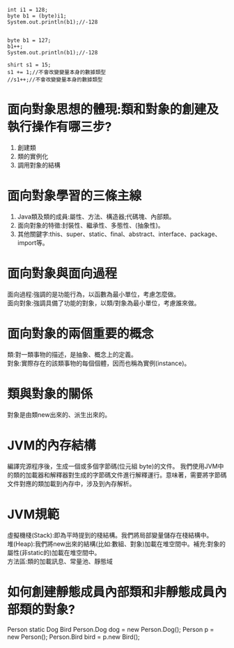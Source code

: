 ```
 
int i1 = 128;
byte b1 = (byte)i1;
System.out.println(b1);//-128

	
byte b1 = 127;
b1++;
System.out.println(b1);//-128
	
shirt s1 = 15;
s1 += 1;//不會改變變量本身的數據類型
//s1++;//不會改變變量本身的數據類型

```
# 面向對象思想的體現:類和對象的創建及執行操作有哪三步?
1. 創建類
2. 類的實例化
3. 調用對象的結構

# 面向對象學習的三條主線
1. Java類及類的成員:屬性、方法、構造器;代碼塊、內部類。
2. 面向對象的特徵:封裝性、繼承性、多態性、(抽象性)。
3. 其他關鍵字:this、super、static、final、abstract、interface、package、import等。
	
# 面向對象與面向過程
面向過程:強調的是功能行為，以函數為最小單位，考慮怎麼做。  
面向對象:強調具備了功能的對象，以類/對象為最小單位，考慮誰來做。
	
# 面向對象的兩個重要的概念
類:對一類事物的描述，是抽象、概念上的定義。  
對象:實際存在的該類事物的每個個體，因而也稱為實例(instance)。

# 類與對象的關係
對象是由類new出來的、派生出來的。

# JVM的內存結構
編譯完源程序後，生成一個或多個字節碼(位元組 byte)的文件。 我們使用JVM中的類的加載器和解釋器對生成的字節碼文件進行解釋運行。意味著，需要將字節碼文件對應的類加載到內存中，涉及到內存解析。

# JVM規範
虛擬機棧(Stack):即為平時提到的棧結構。我們將局部變量儲存在棧結構中。  
堆(Heap):我們將new出來的結構(比如:數組、對象)加載在堆空間中。補充:對象的屬性(非static的)加載在堆空間中。  
方法區:類的加載訊息、常量池、靜態域







# 如何創建靜態成員內部類和非靜態成員內部類的對象?
Person  static Dog   Bird
Person.Dog dog = new Person.Dog();
Person p = new Person();
Person.Bird bird = p.new Bird();







